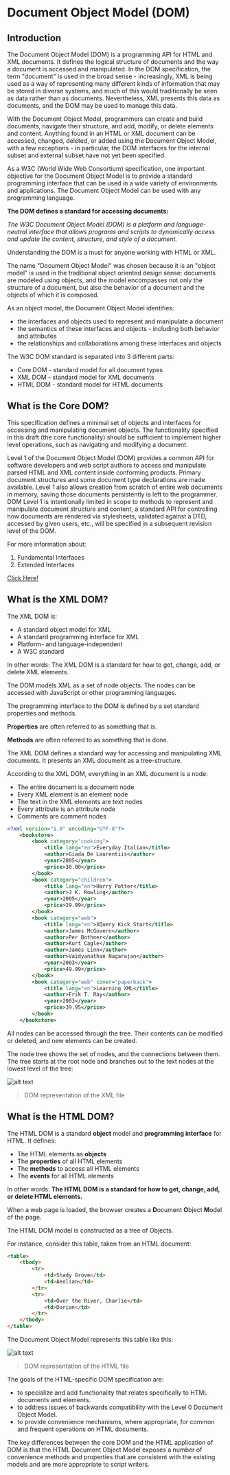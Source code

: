 # Document Object Model (DOM)

## Introduction

The Document Object Model (DOM) is a programming API for HTML and XML documents. It defines the logical structure of documents and the way a document is accessed and manipulated. In the DOM specification, the term "document" is used in the broad sense - increasingly, XML is being used as a way of representing many different kinds of information that may be stored in diverse systems, and much of this would traditionally be seen as data rather than as documents. Nevertheless, XML presents this data as documents, and the DOM may be used to manage this data.


With the Document Object Model, programmers can create and build documents, navigate their structure, and add, modify, or delete elements and content. Anything found in an HTML or XML document can be accessed, changed, deleted, or added using the Document Object Model, with a few exceptions - in particular, the DOM interfaces for the internal subset and external subset have not yet been specified.


As a W3C (World Wide Web Consortium) specification, one important objective for the Document Object Model is to provide a standard programming interface that can be used in a wide variety of environments and applications. The Document Object Model can be used with any programming language. 


**The DOM defines a standard for accessing documents:**


*The W3C Document Object Model (DOM) is a platform and language-neutral interface that allows programs and scripts to dynamically access and update the content, structure, and style of a document.*

Understanding the DOM is a must for anyone working with HTML or XML.

The name "Document Object Model" was chosen because it is an "object model" is used in the traditional object oriented design sense: documents are modeled using objects, and the model encompasses not only the structure of a document, but also the behavior of a document and the objects of which it is composed.

As an object model, the Document Object Model identifies:


- the interfaces and objects used to represent and manipulate a document
- the semantics of these interfaces and objects - including both behavior and attributes
- the relationships and collaborations among these interfaces and objects

The W3C DOM standard is separated into 3 different parts:


- Core DOM - standard model for all document types
- XML DOM - standard model for XML documents
- HTML DOM - standard model for HTML documents

## What is the Core DOM?

This specification defines a minimal set of objects and interfaces for accessing and manipulating document objects. The functionality specified in this draft (the core functionality) should be sufficient to implement higher level operations, such as navigating and modifying a document.


Level 1 of the Document Object Model (DOM) provides a common API for software developers and web script authors to access and manipulate parsed HTML and XML content inside conforming products. Primary document structures and some document type declarations are made available. Level 1 also allows creation from scratch of entire web documents in memory, saving those documents persistently is left to the programmer. DOM Level 1 is intentionally limited in scope to methods to represent and manipulate document structure and content, a standard API for controlling how documents are rendered via stylesheets, validated against a DTD, accessed by given users, etc., will be specified in a subsequent revision level of the DOM.

For more information about:


1. Fundamental Interfaces
2. Extended Interfaces

[Click Here!](https://www.w3.org/TR/WD-DOM/level-one-core.html)

## What is the XML DOM?


The XML DOM is:

- A standard object model for XML
- A standard programming interface for XML
- Platform- and language-independent
- A W3C standard


In other words: The XML DOM is a standard for how to get, change, add, or delete XML elements.


The DOM models XML as a set of node objects. The nodes can be accessed with JavaScript or other programming languages.


The programming interface to the DOM is defined by a set standard properties and methods.


**Properties** are often referred to as something that is.

**Methods** are often referred to as something that is done.

The XML DOM defines a standard way for accessing and manipulating XML documents. It presents an XML document as a tree-structure.

According to the XML DOM, everything in an XML document is a node:

- The entire document is a document node
- Every XML element is an element node
- The text in the XML elements are text nodes
- Every attribute is an attribute node
- Comments are comment nodes

```xml
<?xml version="1.0" encoding="UTF-8"?>
    <bookstore>
        <book category="cooking">
            <title lang="en">Everyday Italian</title>
            <author>Giada De Laurentiis</author>
            <year>2005</year>
            <price>30.00</price>
        </book>
        <book category="children">
            <title lang="en">Harry Potter</title>
            <author>J K. Rowling</author>
            <year>2005</year>
            <price>29.99</price>
        </book>
        <book category="web">
            <title lang="en">XQuery Kick Start</title>
            <author>James McGovern</author>
            <author>Per Bothner</author>
            <author>Kurt Cagle</author>
            <author>James Linn</author>
            <author>Vaidyanathan Nagarajan</author>
            <year>2003</year>
            <price>49.99</price>
        </book>
        <book category="web" cover="paperback">
            <title lang="en">Learning XML</title>
            <author>Erik T. Ray</author>
            <year>2003</year>
            <price>39.95</price>
        </book>
    </bookstore>

```
All nodes can be accessed through the tree. Their contents can be modified or deleted, and new elements can be created.

The node tree shows the set of nodes, and the connections between them. The tree starts at the root node and branches out to the text nodes at the lowest level of the tree:


![alt text](https://www.w3schools.com/xml/nodetree.gif)

>DOM representation of the XML file


## What is the HTML DOM?

The HTML DOM is a standard **object** model and **programming interface** for HTML. It defines:

- The HTML elements as **objects**
- The **properties** of all HTML elements
- The **methods** to access all HTML elements
- The **events** for all HTML elements


In other words: **The HTML DOM is a standard for how to get, change, add, or delete HTML elements.**

When a web page is loaded, the browser creates a **D**ocument **O**bject **M**odel of the page.

The HTML DOM model is constructed as a tree of Objects.

For instance, consider this table, taken from an HTML document:

```html
<table>
    <tbody> 
        <tr> 
            <td>Shady Grove</td>
            <td>Aeolian</td> 
        </tr> 
        <tr>
            <td>Over the River, Charlie</td>
            <td>Dorian</td> 
        </tr> 
    </tbody>
</table>
```

The Document Object Model represents this table like this:

![alt text](https://www.w3.org/TR/WD-DOM/table.gif)

>DOM representation of the HTML file


The goals of the HTML-specific DOM specification are:

- to specialize and add functionality that relates specifically to HTML documents and elements.
- to address issues of backwards compatibility with the Level 0 Document Object Model.
- to provide convenience mechanisms, where appropriate, for common and frequent operations on HTML documents.


The key differences between the core DOM and the HTML application of DOM is that the HTML Document Object Model exposes a number of convenience methods and properties that are consistent with the existing models and are more appropriate to script writers.